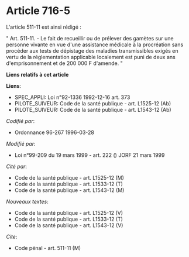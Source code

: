 # Article 716-5

L'article 511-11 est ainsi rédigé :

" Art. 511-11. - Le fait de recueillir ou de prélever des gamètes sur une personne vivante en vue d'une assistance médicale à
la procréation sans procéder aux tests de dépistage des maladies transmissibles exigés en vertu de la réglementation
applicable localement est puni de deux ans d'emprisonnement et de 200 000 F d'amende. "

**Liens relatifs à cet article**

**Liens**:

  - SPEC_APPLI: Loi n°92-1336 1992-12-16 art. 373
  - PILOTE_SUIVEUR: Code de la santé publique - art. L1525-12 (Ab)
  - PILOTE_SUIVEUR: Code de la santé publique - art. L1543-12 (Ab)

_Codifié par_:

  - Ordonnance 96-267 1996-03-28

_Modifié par_:

  - Loi n°99-209 du 19 mars 1999 - art. 222 () JORF 21 mars 1999

_Cité par_:

  - Code de la santé publique - art. L1525-12 (M)
  - Code de la santé publique - art. L1533-12 (T)
  - Code de la santé publique - art. L1543-12 (M)

_Nouveaux textes_:

  - Code de la santé publique - art. L1525-12 (V)
  - Code de la santé publique - art. L1533-12 (T)
  - Code de la santé publique - art. L1543-12 (V)

_Cite_:

  - Code pénal - art. 511-11 (M)
